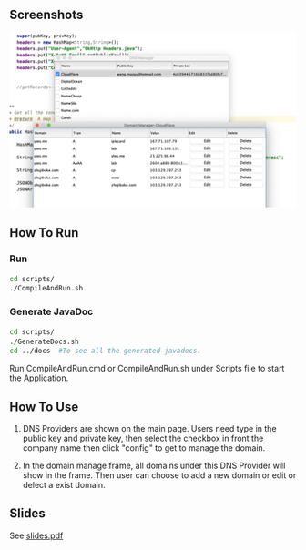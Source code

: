 ## Screenshots
![screenshot.png](screenshot.png)

## How To Run
### Run
```bash
cd scripts/
./CompileAndRun.sh
```
### Generate JavaDoc
```bash
cd scripts/
./GenerateDocs.sh
cd ../docs 	#To see all the generated javadocs.
```
Run CompileAndRun.cmd or CompileAndRun.sh under Scripts file to start the Application.

## How To Use

1. DNS Providers are shown on the main page. Users need type in the public key and private key, then select the checkbox in front the company name then click "config" to get to manage the domain.

2. In the domain manage frame, all domains under this DNS Provider will show in the frame. Then user can choose to add a new domain or edit or delect a exist domain.

## Slides
See [slides.pdf](slides.pdf)